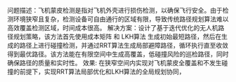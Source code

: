 问题描述：飞机蒙皮检测是指对飞机外壳进行损伤检测，以确保飞行安全。由于检测环境狭窄且复杂，检测设备可自由通行的区域有限，导致传统路径规划算法难以高效覆盖检测区域，时间成本很高。
解决方案：设计了基于迭代优化的无人机路径规划策略，该方法首先使用成本矩阵 和 LKH算法 生成初始最短路径，然后在生成的路径上进行碰撞检测，并通过RRT算法生成局部避障路径，循环执行直至收敛得到最优路径。该方法能在有限空间中生成高覆盖，低碰撞风险的巡检路径，同时确保路径的质量和实时性。
效果: 在狭窄空间内实现对飞机蒙皮全覆盖和不发生碰撞的前提下，实现RRT算法局部优化和LKH算法的全局规划协同，
